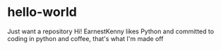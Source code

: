# hello-world
Just want a repository
Hi! EarnestKenny likes Python and committed to coding in python and coffee, that's what I'm made off
